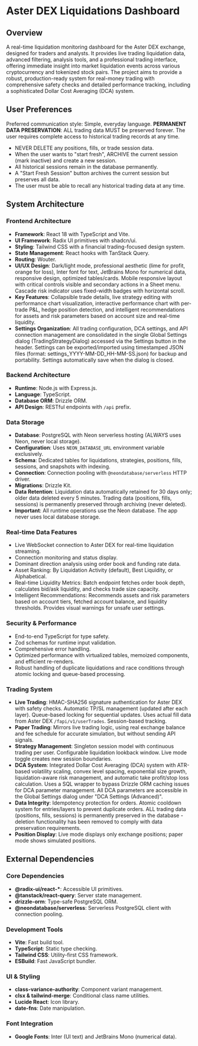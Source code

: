 # Aster DEX Liquidations Dashboard

## Overview
A real-time liquidation monitoring dashboard for the Aster DEX exchange, designed for traders and analysts. It provides live trading liquidation data, advanced filtering, analysis tools, and a professional trading interface, offering immediate insight into market liquidation events across various cryptocurrency and tokenized stock pairs. The project aims to provide a robust, production-ready system for real-money trading with comprehensive safety checks and detailed performance tracking, including a sophisticated Dollar Cost Averaging (DCA) system.

## User Preferences
Preferred communication style: Simple, everyday language.
**PERMANENT DATA PRESERVATION**: ALL trading data MUST be preserved forever. The user requires complete access to historical trading records at any time.
- NEVER DELETE any positions, fills, or trade session data.
- When the user wants to "start fresh", ARCHIVE the current session (mark inactive) and create a new session.
- All historical sessions remain in the database permanently.
- A "Start Fresh Session" button archives the current session but preserves all data.
- The user must be able to recall any historical trading data at any time.

## System Architecture

### Frontend Architecture
- **Framework**: React 18 with TypeScript and Vite.
- **UI Framework**: Radix UI primitives with shadcn/ui.
- **Styling**: Tailwind CSS with a financial trading-focused design system.
- **State Management**: React hooks with TanStack Query.
- **Routing**: Wouter.
- **UI/UX Design**: Dark/light mode, professional aesthetic (lime for profit, orange for loss), Inter font for text, JetBrains Mono for numerical data, responsive design, optimized tables/cards. Mobile responsive layout with critical controls visible and secondary actions in a Sheet menu. Cascade risk indicator uses fixed-width badges with horizontal scroll.
- **Key Features**: Collapsible trade details, live strategy editing with performance chart visualization, interactive performance chart with per-trade P&L, hedge position detection, and intelligent recommendations for assets and risk parameters based on account size and real-time liquidity.
- **Settings Organization**: All trading configuration, DCA settings, and API connection management are consolidated in the single Global Settings dialog (TradingStrategyDialog) accessed via the Settings button in the header. Settings can be exported/imported using timestamped JSON files (format: settings_YYYY-MM-DD_HH-MM-SS.json) for backup and portability. Settings automatically save when the dialog is closed.

### Backend Architecture
- **Runtime**: Node.js with Express.js.
- **Language**: TypeScript.
- **Database ORM**: Drizzle ORM.
- **API Design**: RESTful endpoints with `/api` prefix.

### Data Storage
- **Database**: PostgreSQL with Neon serverless hosting (ALWAYS uses Neon, never local storage).
- **Configuration**: Uses `NEON_DATABASE_URL` environment variable exclusively.
- **Schema**: Dedicated tables for liquidations, strategies, positions, fills, sessions, and snapshots with indexing.
- **Connection**: Connection pooling with `@neondatabase/serverless` HTTP driver.
- **Migrations**: Drizzle Kit.
- **Data Retention**: Liquidation data automatically retained for 30 days only; older data deleted every 5 minutes. Trading data (positions, fills, sessions) is permanently preserved through archiving (never deleted).
- **Important**: All runtime operations use the Neon database. The app never uses local database storage.

### Real-time Data Features
- Live WebSocket connection to Aster DEX for real-time liquidation streaming.
- Connection monitoring and status display.
- Dominant direction analysis using order book and funding rate data.
- Asset Ranking: By Liquidation Activity (default), Best Liquidity, or Alphabetical.
- Real-time Liquidity Metrics: Batch endpoint fetches order book depth, calculates bid/ask liquidity, and checks trade size capacity.
- Intelligent Recommendations: Recommends assets and risk parameters based on account tiers, fetched account balance, and liquidity thresholds. Provides visual warnings for unsafe user settings.

### Security & Performance
- End-to-end TypeScript for type safety.
- Zod schemas for runtime input validation.
- Comprehensive error handling.
- Optimized performance with virtualized tables, memoized components, and efficient re-renders.
- Robust handling of duplicate liquidations and race conditions through atomic locking and queue-based processing.

### Trading System
- **Live Trading**: HMAC-SHA256 signature authentication for Aster DEX with safety checks. Automatic TP/SL management (updated after each layer). Queue-based locking for sequential updates. Uses actual fill data from Aster DEX `/fapi/v1/userTrades`. Session-based tracking.
- **Paper Trading**: Mirrors live trading logic, using real exchange balance and fee schedule for accurate simulation, but without sending API signals.
- **Strategy Management**: Singleton session model with continuous trading per user. Configurable liquidation lookback window. Live mode toggle creates new session boundaries.
- **DCA System**: Integrated Dollar Cost Averaging (DCA) system with ATR-based volatility scaling, convex level spacing, exponential size growth, liquidation-aware risk management, and automatic take profit/stop loss calculation. Uses a SQL wrapper to bypass Drizzle ORM caching issues for DCA parameter management. All DCA parameters are accessible in the Global Settings dialog under "DCA Settings (Advanced)".
- **Data Integrity**: Idempotency protection for orders. Atomic cooldown system for entries/layers to prevent duplicate orders. ALL trading data (positions, fills, sessions) is permanently preserved in the database - deletion functionality has been removed to comply with data preservation requirements.
- **Position Display**: Live mode displays only exchange positions; paper mode shows simulated positions.

## External Dependencies

### Core Dependencies
- **@radix-ui/react-\***: Accessible UI primitives.
- **@tanstack/react-query**: Server state management.
- **drizzle-orm**: Type-safe PostgreSQL ORM.
- **@neondatabase/serverless**: Serverless PostgreSQL client with connection pooling.

### Development Tools
- **Vite**: Fast build tool.
- **TypeScript**: Static type checking.
- **Tailwind CSS**: Utility-first CSS framework.
- **ESBuild**: Fast JavaScript bundler.

### UI & Styling
- **class-variance-authority**: Component variant management.
- **clsx & tailwind-merge**: Conditional class name utilities.
- **Lucide React**: Icon library.
- **date-fns**: Date manipulation.

### Font Integration
- **Google Fonts**: Inter (UI text) and JetBrains Mono (numerical data).